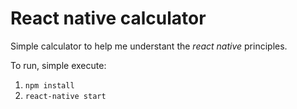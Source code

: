 # React native calculator

Simple calculator to help me understant the *react native* principles.

To run, simple execute:

1. `npm install`
2. `react-native start`

